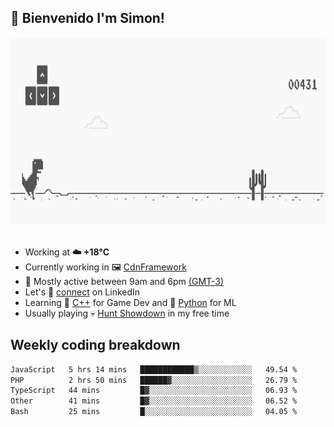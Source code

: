 <h2>👋 <b>Bienvenido I'm Simon!&nbsp;</b></h2>

<section>
  <img src="./static/banner.gif" height=300 width=1000>
</section>

<br>

<ul>
  <li>
		<!--START_SECTION:weather-->
		Working at <b>☁️   +18°C</b>
		<!--END_SECTION:weather-->
  </li>
  <li>
    Currently working in 🖼️&nbsp;<a href=https://github.com/snapverse/cdn-framework target=_blank>CdnFramework</a>
  </li>
  <li>
    🚩 Mostly active between 9am and 6pm <a href=https://onlinealarmkur.com/world/es target=_blank>(GMT-3)</a>
  </li>
  <li>
    Let's 🔗&nbsp;<a href=https://www.linkedin.com/in/itssimmons target=_blank>connect</a> on LinkedIn
  </li>
  <li>
    Learning 👴&nbsp;<a href=https://images3.memedroid.com/images/UPLOADED755/65f2bce6734f6.webp target=_blank>C++</a> for Game Dev and 🐍&nbsp;<a href=https://qph.cf2.quoracdn.net/main-qimg-4472b6229cb75bf66ab531f3ebd4f975-lq target=_blank>Python</a> for ML
  </li>
  <li>
    Usually playing 💀&nbsp;<a href=https://www.huntshowdown.com target=_blank>Hunt Showdown</a> in my free time
  </li>
</ul>

<h2><b>Weekly coding breakdown </b></h2>

<!--START_SECTION:waka-->

```txt
JavaScript   5 hrs 14 mins   ████████████▒░░░░░░░░░░░░   49.54 %
PHP          2 hrs 50 mins   ██████▓░░░░░░░░░░░░░░░░░░   26.79 %
TypeScript   44 mins         █▓░░░░░░░░░░░░░░░░░░░░░░░   06.93 %
Other        41 mins         █▓░░░░░░░░░░░░░░░░░░░░░░░   06.52 %
Bash         25 mins         █░░░░░░░░░░░░░░░░░░░░░░░░   04.05 %
```

<!--END_SECTION:waka-->
